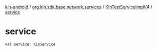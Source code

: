 [kin-android](../../index.md) / [org.kin.sdk.base.network.services](../index.md) / [KinTestServiceImplV4](index.md) / [service](./service.md)

# service

`val service: `[`KinService`](../-kin-service/index.md)